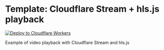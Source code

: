 # Template: Cloudflare Stream + hls.js playback


[![Deploy to Cloudflare Workers](https://deploy.workers.cloudflare.com/button)](https://deploy.workers.cloudflare.com/?url=https://github.com/cloudflare/templates/tree/main/stream/playback/hls-js)


Example of video playback with Cloudflare Stream and hls.js
